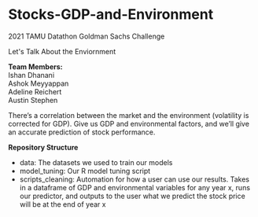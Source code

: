 # Stocks-GDP-and-Environment
2021 TAMU Datathon Goldman Sachs Challenge

Let's Talk About the Enviornment

**Team Members:**  
Ishan Dhanani  
Ashok Meyyappan  
Adeline Reichert  
Austin Stephen

There’s a correlation between the market and the environment (volatility is corrected for GDP). Give us GDP and environmental factors, and we’ll give an accurate prediction of stock performance.

**Repository Structure**
- data: The datasets we used to train our models
- model_tuning: Our R model tuning script
- scripts_cleaning: Automation for how a user can use our results. Takes in a dataframe of GDP and environmental variables for any year x, runs our predictor, and outputs to the user what we predict the stock price will be at the end of year x
